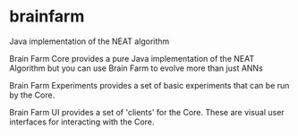 # brainfarm

Java implementation of the NEAT algorithm


Brain Farm Core provides a pure Java implementation of the NEAT Algorithm but you can use Brain Farm to evolve more than just ANNs

Brain Farm Experiments provides a set of basic experiments that can be run by the Core.

Brain Farm UI provides a set of 'clients' for the Core. These are visual user interfaces for interacting with the Core.
